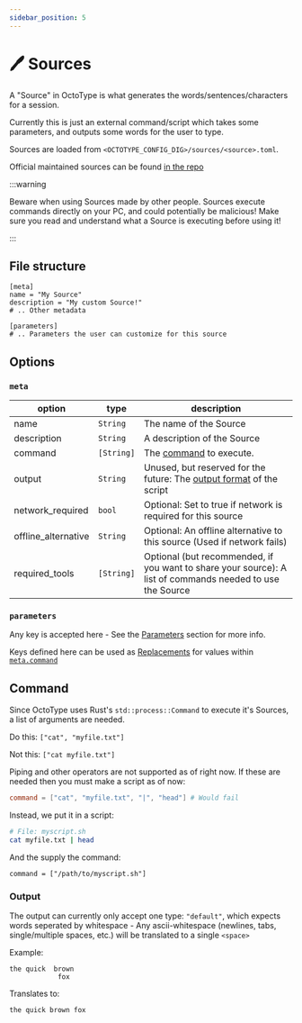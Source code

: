```yaml
---
sidebar_position: 5
---
```


# 🖊️ Sources

A "Source" in OctoType is what generates the words/sentences/characters for a
session.

Currently this is just an external command/script which takes some parameters,
and outputs some words for the user to type.

Sources are loaded from `<OCTOTYPE_CONFIG_DIG>/sources/<source>.toml`.

Official maintained sources can be found
[in the repo](https://github.com/mahlquistj/octotype/tree/main/sources)

:::warning

Beware when using Sources made by other people. Sources execute commands
directly on your PC, and could potentially be malicious! Make sure you read and
understand what a Source is executing before using it!

:::

## File structure

```
[meta]
name = "My Source"
description = "My custom Source!"
# .. Other metadata

[parameters]
# .. Parameters the user can customize for this source
```

## Options

### `meta`

| option              | type       | description                                                                                               |
| ------------------- | ---------- | --------------------------------------------------------------------------------------------------------- |
| name                | `String`   | The name of the Source                                                                                    |
| description         | `String`   | A description of the Source                                                                               |
| command             | `[String]` | The [command](#command) to execute.                                                                       |
| output              | `String`   | Unused, but reserved for the future: The [output format](#output) of the script                           |
| network_required    | `bool`     | Optional: Set to true if network is required for this source                                              |
| offline_alternative | `String`   | Optional: An offline alternative to this source (Used if network fails)                                   |
| required_tools      | `[String]` | Optional (but recommended, if you want to share your source): A list of commands needed to use the Source |

### `parameters`

Any key is accepted here - See the [Parameters](parameters) section for more
info.

Keys defined here can be used as [Replacements](parameters#replacements) for
values within [`meta.command`](#command)

## Command

Since OctoType uses Rust's `std::process::Command` to execute it's Sources, a
list of arguments are needed.

Do this: `["cat", "myfile.txt"]`

Not this: `["cat myfile.txt"]`

Piping and other operators are not supported as of right now. If these are
needed then you must make a script as of now:

```toml
command = ["cat", "myfile.txt", "|", "head"] # Would fail
```

Instead, we put it in a script:

```sh
# File: myscript.sh
cat myfile.txt | head
```

And the supply the command:

```
command = ["/path/to/myscript.sh"]
```

### Output

The output can currently only accept one type: `"default"`, which expects words
seperated by whitespace - Any ascii-whitespace (newlines, tabs, single/multiple
spaces, etc.) will be translated to a single `<space>`

Example:

```
the quick  brown 
            fox
```

Translates to:

```
the quick brown fox
```
